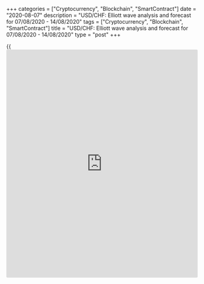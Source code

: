 +++
categories = ["Cryptocurrency", "Blockchain", "SmartContract"]
date = "2020-08-07"
description = "USD/CHF: Elliott wave analysis and forecast for 07/08/2020 - 14/08/2020"
tags = ["Cryptocurrency", "Blockchain", "SmartContract"]
title = "USD/CHF: Elliott wave analysis and forecast for 07/08/2020 - 14/08/2020"
type = "post"
+++

{{<iframe id="large-banner" src="https://www.bounty.group/#slide=8.0" width="100%" height="600" scrolling="no" style="border: 0px solid rgb(216, 221, 230); border-radius: 3px;">}}

August 7, 2020

August 7, 2020

USD/CHF: Elliott wave analysis and forecast for 07/08/2020 –
14/08/2020Alex Geuta

## [USDCHF][1] remains likely to correct and grow. Estimated pivot point
is at a level of 0.9044.

 **Main scenario:** consider long positions from corrections above the
level of 0.9044 with a target of 0.9228 – 0.9335.

 **Alternative scenario:** breakout and consolidation below the level of
0.9044 will allow the pair to continue declining to the levels of 0.8950
– 0.8800.

 **Analysis:** The descending third wave of larger degree (3) presumably
continues developing on the [daily](https://www.fintecher.org/2020/03/03/forex-trading-daily-strategy/) time frame, with wave 1 of (3) forming
inside. On the H4 time frame, wave v of 1 is forming, with wave (iii) of
v formed inside, presumably. Apparently, an ascending correction has
started to form as the fourth wave (iv) of v on the H1 time frame. If
this assumption is correct, the pair may be expected to rise to the
levels of 0.9228 – 0.9335. The level of 0.9044 is critical in this
scenario. Its breakout will allow the pair to continue falling to the
levels of 0.8950 – 0.8800.

![LiteForex: USD/CHF: Elliott wave analysis and forecast for 07/08/2020
– 14/08/2020][2]

* * *

![LiteForex: USD/CHF: Elliott wave analysis and forecast for 07/08/2020
– 14/08/2020][3]

* * *

![LiteForex: USD/CHF: Elliott wave analysis and forecast for 07/08/2020
– 14/08/2020][4]

* * *

P.S. Did you like my article? Share it in social networks: it will be
the best “thank you" :)

Ask me questions and comment below. I’ll be glad to answer your
questions and give necessary explanations.

 **Useful links:**

  * I recommend trying to trade with a reliable broker [here][5]. The system allows you to trade by yourself or copy successful traders from all across the globe.
  * Use my promo-code BLOG for getting deposit bonus 50% on LiteForex platform. Just enter this code in the appropriate field while [depositing][6] your trading account.
  * Telegram channel with high-quality analytics, Forex reviews, training articles, and other useful things for traders <t.me/liteforex>

## Price chart of USDCHF in real time mode

![USD/CHF: Elliott wave analysis and forecast for 07/08/2020 –
14/08/2020][7]

The content of this article reflects the author’s opinion and does not
necessarily reflect the official position of LiteForex. The material
published on this page is provided for informational purposes only and
should not be considered as the provision of investment advice for the
purposes of Directive 2004/39/EC.

Rate this article:

{{value}}

( {{count}} {{title}} )

   1. my.liteforex.com/trading/chart?symbol=USDCHF
   2. cdn.liteforex.com/cache/uploads/blog_post/wave-analisys/07-08-2020/USDCHFH1.png?w=30&s=804ace0cfd5b923d7fc664ead7de9f02
   3. cdn.liteforex.com/cache/uploads/blog_post/wave-analisys/07-08-2020/USDCHFH4.png?w=30&s=c449c0b3dba45d220d5e3c60cbaa4ba5
   4. cdn.liteforex.com/cache/uploads/blog_post/wave-analisys/07-08-2020/USDCHFDaily.png?w=30&s=03fd799104b027c0ad165e8a13e7b5f2
   5. my.liteforex.com/?category=analysts-opinions&slug=usdchf-elliott-wave-analysis-and-forecast-for-07082020-14082020&openPopup=%2Fregistration%2Fpopup&utm_source=blog&utm_medium=article&utm_campaign=bonus
   6. my.liteforex.com/deposit/?category=analysts-opinions&slug=usdchf-elliott-wave-analysis-and-forecast-for-07082020-14082020&promo_code=BLOG&utm_source=blog&utm_medium=article&utm_campaign=bonus
   7. cdn.liteforex.com/cache/uploads/blog_post/wave-analisys/Previews-elliot-waves/usdchf-elliott-wave-analysis-liteforex-blog-preview.jpeg?q=75&w=1000&s=cc70cf215fc3584e8c76bfe0083632c4